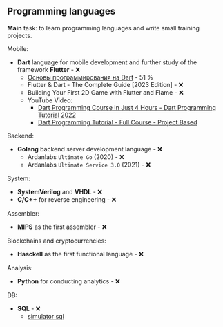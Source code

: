 ## Programming languages
**Main** task: to learn programming languages and write small training projects.

Mobile:
- **Dart** language for mobile development and further study of the framework **Flutter** - ❌
  - [Основы программирования на Dart](https://stepik.org/course/109361/syllabus) - 51 %
  - Flutter & Dart - The Complete Guide [2023 Edition] - ❌
  - Building Your First 2D Game with Flutter and Flame - ❌
  - YouTube Video:
    - [Dart Programming Course in Just 4 Hours - Dart Programming Tutorial 2022](https://www.youtube.com/watch?v=YUANhchdQwI&t=7831s)
    - [Dart Programming Tutorial - Full Course - Project Based](https://www.youtube.com/watch?v=c-ydMfJNfyY&t=45s)

Backend:
- **Golang** backend server development language - ❌
  - Ardanlabs `Ultimate Go` (2020) - ❌
  - Ardanlabs `Ultimate Service 3.0` (2021) - ❌

System:
- **SystemVerilog** and **VHDL** - ❌
- **C/C++** for reverse engineering - ❌

Assembler:
- **MIPS** as the first assembler - ❌ 

Blockchains and cryptocurrencies:
- **Hasckell** as the first functional language - ❌

Analysis:
- **Python** for conducting analytics - ❌

DB:
- **SQL** - ❌
  - [simulator sql](https://karpov.courses/simulator-sql)
